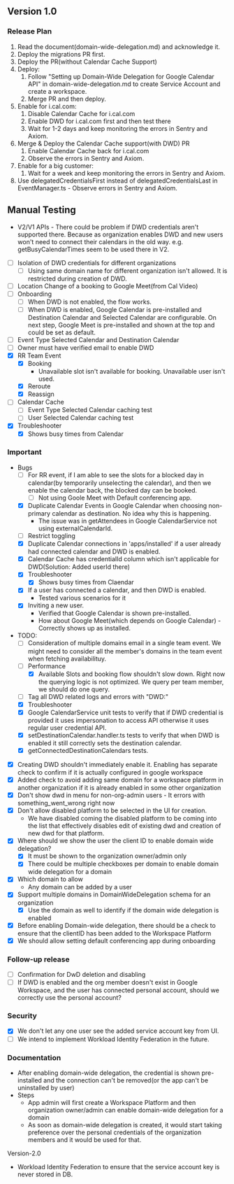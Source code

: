 ## Version 1.0
### Release Plan
  1. Read the document(domain-wide-delegation.md) and acknowledge it.
  2. Deploy the migrations PR first.
  3. Deploy the PR(without Calendar Cache Support)
  3. Deploy:
     1. Follow "Setting up Domain-Wide Delegation for Google Calendar API" in domain-wide-delegation.md to create Service Account and create a workspace.
     2. Merge PR and then deploy.
  4. Enable for i.cal.com:
     1. Disable Calendar Cache for i.cal.com
     2. Enable DWD for i.cal.com first and then test there
     3. Wait for 1-2 days and keep monitoring the errors in Sentry and Axiom.
  5. Merge & Deploy the Calendar Cache support(with DWD) PR
     1. Enable Calendar Cache back for i.cal.com
     2. Observe the errors in Sentry and Axiom.
  6. Enable for a big customer:
     1. Wait for a week and keep monitoring the errors in Sentry and Axiom.
  7. Use delegatedCredentialsFirst instead of delegatedCredentialsLast in EventManager.ts
    - Observe errors in Sentry and Axiom.

## Manual Testing
  - V2/V1 APIs - There could be problem if DWD credentials aren't supported there. Because as organization enables DWD and new users won't need to connect their calendars in the old way. e.g. getBusyCalendarTimes seem to be used there in V2.
  - [ ] Isolation of DWD credentials for different organizations
    - [ ] Using same domain name for different organization isn't allowed. It is restricted during creation of DWD.
  - [ ] Location Change of a booking  to Google Meet(from Cal Video)
  - [ ] Onboarding
    - [ ] When DWD is not enabled, the flow works.
    - [ ] When DWD is enabled, Google Calendar is pre-installed and Destination Calendar and Selected Calendar are configurable. On next step, Google Meet is pre-installed and shown at the top and could be set as default.
  - [ ] Event Type Selected Calendar and Destination Calendar
  - [ ] Owner must have verified email to enable DWD
  - [x] RR Team Event
    - [x] Booking
      - Unavailable slot isn't available for booking. Unavailable user isn't used.
    - [x] Reroute
    - [x] Reassign
  - [ ] Calendar Cache
    - [ ] Event Type Selected Calendar caching test
    - [ ] User Selected Calendar caching test
  - [x] Troubleshooter
      - [x] Shows busy times from Calendar

### Important
  - Bugs
    - [ ] For RR event, if I am able to see the slots for a blocked day in calendar(by temporarily unselecting the calendar), and then we enable the calendar back, the blocked day can be booked.
      - [ ] Not using Goole Meet with Default conferencing app.
    - [x] Duplicate Calendar Events in Google Calendar when choosing non-primary calendar as destination. No idea why this is happening.
        - The issue was in getAttendees in Google CalendarService not using externalCalendarId.
    - [ ] Restrict toggling
    - [x] Duplicate Calendar connections in 'apps/installed' if a user already had connected calendar and DWD is enabled.
    - [x] Calendar Cache has credentialId column which isn't applicable for DWD(Solution: Added userId there)
    - [x] Troubleshooter
      - [x] Shows busy times from Claendar
    - [x] If a user has connected a calendar, and then DWD is enabled.
      - Tested various scenarios for it
    - [x] Inviting a new user. 
      - Verified that Google Calendar is shown pre-installed. 
      - How about Google Meet(which depends on Google Calendar) - Correctly shows up as installed.
  - TODO:
    - [ ] Consideration of multiple domains email in a single team event. We might need to consider all the member's domains in the team event when fetching availabilituy. 
    - [ ] Performance
      - [x] Available Slots and booking flow shouldn't slow down. Right now the querying logic is not optimized. We query per team member, we should do one query.
    - [ ] Tag all DWD related logs and errors with "DWD:"
    - [x] Troubleshooter
    - [x] Google CalendarService unit tests to verify that if DWD credential is provided it uses impersonation to access API otherwise it uses regular user credential API.
    - [x] setDestinationCalendar.handler.ts tests to verify that when DWD is enabled it still correctly sets the destination calendar. 
    - [x] getConnectedDestinationCalendars tests.
  - [x] Creating DWD shouldn't immediately enable it. Enabling has separate check to confirm if it is actually configured in google workspace
  - [x] Added check to avoid adding same domain for a workspace platform in another organization if it is already enabled in some other organization
  - [x] Don't show dwd in menu for non-org-admin users - It errors with something_went_wrong right now
  - [x] Don't allow disabled platform to be selected in the UI for creation.
    - We have disabled coming the disabled platform to be coming into the list that effectively disables edit of existing dwd and creation of new dwd for that platform.
  - [x] Where should we show the user the client ID to enable domain wide delegation?
    - [x] It must be shown to the organization owner/admin only
    - [x] There could be multiple checkboxes per domain to enable domain wide delegation for a domain
  - [x] Which domain to allow
    - Any domain can be added by a user
  - [x] Support multiple domains in DomainWideDelegation schema for an organization
    - [x] Use the domain as well to identify if the domain wide delegation is enabled
  - [x] Before enabling Domain-wide delegation, there should be a check to ensure that the clientID has been added to the Workspace Platform
  - [x] We should allow setting default conferencing app during onboarding

### Follow-up release
  - [ ] Confirmation for DwD deletion and disabling
  - [ ] If DWD is enabled and the org member doesn't exist in Google Workspace, and the user has connected personal account, should we correctly use the personal account?

### Security
  - [x] We don't let any one user see the added service account key from UI.
  - [ ] We intend to implement Workload Identity Federation in the future.
  
### Documentation
- After enabling domain-wide delegation, the credential is shown pre-installed and the connection can't be removed(or the app can't be uninstalled by user)
- Steps
  - App admin will first create a Workspace Platform and then organization owner/admin can enable domain-wide delegation for a domain
  - As soon as domain-wide delegation is created, it would start taking preference over the personal credentials of the organization members and it would be used for that. 

Version-2.0
- Workload Identity Federation to ensure that the service account key is never stored in DB.



